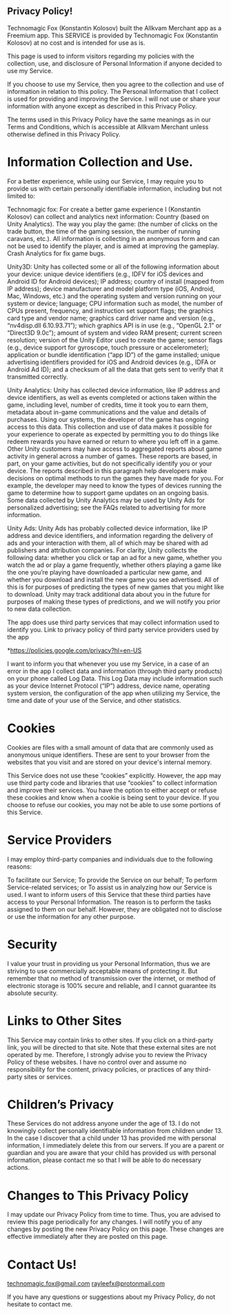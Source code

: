 ## Privacy Policy!

Technomagic Fox (Konstantin Kolosov) built the Allkvam Merchant app as a Freemium app. This SERVICE is provided by Technomagic Fox (Konstantin Kolosov) at no cost and is intended for use as is.

This page is used to inform visitors regarding my policies with the collection, use, and disclosure of Personal Information if anyone decided to use my Service.

If you choose to use my Service, then you agree to the collection and use of information in relation to this policy. The Personal Information that I collect is used for providing and improving the Service. I will not use or share your information with anyone except as described in this Privacy Policy.

The terms used in this Privacy Policy have the same meanings as in our Terms and Conditions, which is accessible at Allkvam Merchant unless otherwise defined in this Privacy Policy.

# Information Collection and Use.

For a better experience, while using our Service, I may require you to provide us with certain personally identifiable information, including but not limited to:

Technomagic fox:
For create a better game experience I (Konstantin Kolosov) can collect and analytics next information:
Сountry (based on Unity Analytics).
The way you play the game: (the number of clicks on the trade button, the time of the gaming session, the number of running caravans, etc.). All information is collecting in an anonymous form and can not be used to identify the player, and is aimed at improving the gameplay.
Crash Analytics for fix game bugs.

Unity3D:
Unity has collected some or all of the following information about your device: unique device identifiers (e.g., IDFV for iOS devices and Android ID for Android devices); IP address; country of install (mapped from IP address); device manufacturer and model platform type (iOS, Android, Mac, Windows, etc.) and the operating system and version running on your system or device; language; CPU information such as model, the number of CPUs present, frequency, and instruction set support flags; the graphics card type and vendor name; graphics card driver name and version (e.g., “nv4disp.dll 6.10.93.71”); which graphics API is in use (e.g., “OpenGL 2.1” or “Direct3D 9.0c”); amount of system and video RAM present; current screen resolution; version of the Unity Editor used to create the game; sensor flags (e.g., device support for gyroscope, touch pressure or accelerometer); application or bundle identification (“app ID”) of the game installed; unique advertising identifiers provided for iOS and Android devices (e.g., IDFA or Android Ad ID); and a checksum of all the data that gets sent to verify that it transmitted correctly.

Unity Analytics:
Unity has collected device information, like IP address and device identifiers, as well as events completed or actions taken within the game, including level, number of credits, time it took you to earn them, metadata about in-game communications and the value and details of purchases. Using our systems, the developer of the game has ongoing access to this data. This collection and use of data makes it possible for your experience to operate as expected by permitting you to do things like redeem rewards you have earned or return to where you left off in a game. Other Unity customers may have access to aggregated reports about game activity in general across a number of games. These reports are based, in part, on your game activities, but do not specifically identify you or your device. The reports described in this paragraph help developers make decisions on optimal methods to run the games they have made for you. For example, the developer may need to know the types of devices running the game to determine how to support game updates on an ongoing basis. Some data collected by Unity Analytics may be used by Unity Ads for personalized advertising; see the FAQs related to advertising for more information.

Unity Ads:
Unity Ads has probably collected device information, like IP address and device identifiers, and information regarding the delivery of ads and your interaction with them, all of which may be shared with ad publishers and attribution companies. For clarity, Unity collects the following data: whether you click or tap an ad for a new game, whether you watch the ad or play a game frequently, whether others playing a game like the one you’re playing have downloaded a particular new game, and whether you download and install the new game you see advertised. All of this is for purposes of predicting the types of new games that you might like to download. Unity may track additional data about you in the future for purposes of making these types of predictions, and we will notify you prior to new data collection.

The app does use third party services that may collect information used to identify you.
Link to privacy policy of third party service providers used by the app

*https://policies.google.com/privacy?hl=en-US

I want to inform you that whenever you use my Service, in a case of an error in the app I collect data and information (through third party products) on your phone called Log Data. This Log Data may include information such as your device Internet Protocol (“IP”) address, device name, operating system version, the configuration of the app when utilizing my Service, the time and date of your use of the Service, and other statistics.

# Cookies

Cookies are files with a small amount of data that are commonly used as anonymous unique identifiers. These are sent to your browser from the websites that you visit and are stored on your device's internal memory.

This Service does not use these “cookies” explicitly. However, the app may use third party code and libraries that use “cookies” to collect information and improve their services. You have the option to either accept or refuse these cookies and know when a cookie is being sent to your device. If you choose to refuse our cookies, you may not be able to use some portions of this Service.

# Service Providers

I may employ third-party companies and individuals due to the following reasons:

To facilitate our Service;
To provide the Service on our behalf;
To perform Service-related services; or
To assist us in analyzing how our Service is used.
I want to inform users of this Service that these third parties have access to your Personal Information. The reason is to perform the tasks assigned to them on our behalf. However, they are obligated not to disclose or use the information for any other purpose.

# Security

I value your trust in providing us your Personal Information, thus we are striving to use commercially acceptable means of protecting it. But remember that no method of transmission over the internet, or method of electronic storage is 100% secure and reliable, and I cannot guarantee its absolute security.

# Links to Other Sites

This Service may contain links to other sites. If you click on a third-party link, you will be directed to that site. Note that these external sites are not operated by me. Therefore, I strongly advise you to review the Privacy Policy of these websites. I have no control over and assume no responsibility for the content, privacy policies, or practices of any third-party sites or services.

# Children’s Privacy

These Services do not address anyone under the age of 13. I do not knowingly collect personally identifiable information from children under 13. In the case I discover that a child under 13 has provided me with personal information, I immediately delete this from our servers. If you are a parent or guardian and you are aware that your child has provided us with personal information, please contact me so that I will be able to do necessary actions.

# Changes to This Privacy Policy

I may update our Privacy Policy from time to time. Thus, you are advised to review this page periodically for any changes. I will notify you of any changes by posting the new Privacy Policy on this page. These changes are effective immediately after they are posted on this page.

# Contact Us!
technomagic.fox@gmail.com
rayleefx@protonmail.com

If you have any questions or suggestions about my Privacy Policy, do not hesitate to contact me.
